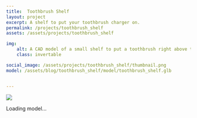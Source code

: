 ```yaml
---
title:  Toothbrush Shelf
layout: project
excerpt: A shelf to put your toothbrush charger on.
permalink: /projects/toothbrush_shelf
assets: /assets/projects/toothbrush_shelf

img:
    alt: A CAD model of a small shelf to put a toothbrush right above the charging socket so that the cabling can be hidden inside the shelf.
    class: invertable

social_image: /assets/projects/toothbrush_shelf/thumbnail.png
model: /assets/blog/toothbrush_shelf/model/toothbrush_shelf.glb


---
```

<outline-model-viewer model = "{{page.model}}" camera='{"position":[7.699,4.641,6.436],"rotation":[-0.6243,0.7663,0.4633],"zoom":229,"target":[0.0,0,0]}'>
    <img class="outline-model-poster no-wc" src = "{{page.img.src}}">
    <p class="has-wc">Loading model...</p>
</outline-model-viewer>